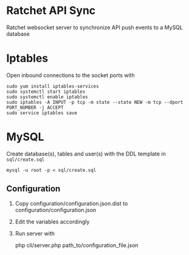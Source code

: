 # Ratchet API Sync

Ratchet websocket server to synchronize API push events to a MySQL database

# Iptables

Open inbound connections to the socket ports with

    sudo yum install iptables-services
    sudo systemctl start iptables
    sudo systemctl enable iptables
    sudo iptables -A INPUT -p tcp -m state --state NEW -m tcp --dport PORT_NUMBER -j ACCEPT
    sudo service iptables save
# MySQL

Create database(s), tables and user(s) with the DDL template in `sql/create.sql`

    mysql -u root -p < sql/create.sql

## Configuration

1. Copy configuration/configuration.json.dist to configuration/configuration.json
2. Edit the variables accordingly
3. Run server with

    php cli/server.php path_to/configuration_file.json